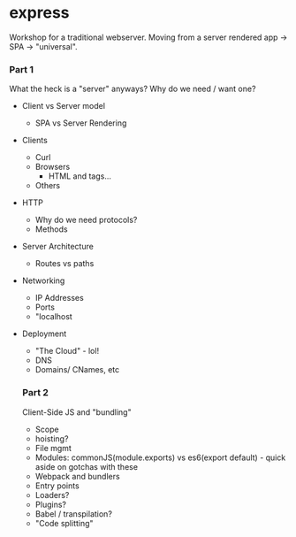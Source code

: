 # express
Workshop for a traditional webserver. Moving from a server rendered app -> SPA -> "universal".


### Part 1

What the heck is a "server" anyways? Why do we need / want one?

- Client vs Server model
  - SPA vs Server Rendering
- Clients 
  - Curl
  - Browsers
    - HTML and <head> tags...
  - Others
- HTTP
  - Why do we need protocols?
  - Methods
- Server Architecture
  - Routes vs paths
- Networking
  - IP Addresses
  - Ports
  - "localhost
- Deployment
  - "The Cloud" - lol!
  - DNS
  - Domains/ CNames, etc


  ### Part 2

  Client-Side JS and "bundling"

  - Scope
  - hoisting?
  - File mgmt
  - Modules: commonJS(module.exports) vs es6(export default) - quick aside on gotchas with these
  - Webpack and bundlers
  - Entry points
  - Loaders?
  - Plugins?
  - Babel / transpilation?
  - "Code splitting"